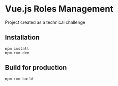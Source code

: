 # Vue.js Roles Management

Project created as a technical challenge

## Installation

```
npm install
npm run dev
```
## Build for production

```
npm run build
```
